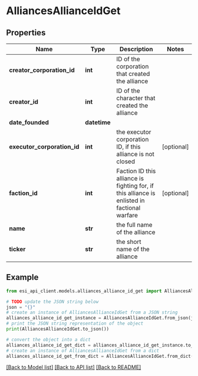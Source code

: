 # AlliancesAllianceIdGet


## Properties

Name | Type | Description | Notes
------------ | ------------- | ------------- | -------------
**creator_corporation_id** | **int** | ID of the corporation that created the alliance | 
**creator_id** | **int** | ID of the character that created the alliance | 
**date_founded** | **datetime** |  | 
**executor_corporation_id** | **int** | the executor corporation ID, if this alliance is not closed | [optional] 
**faction_id** | **int** | Faction ID this alliance is fighting for, if this alliance is enlisted in factional warfare | [optional] 
**name** | **str** | the full name of the alliance | 
**ticker** | **str** | the short name of the alliance | 

## Example

```python
from esi_api_client.models.alliances_alliance_id_get import AlliancesAllianceIdGet

# TODO update the JSON string below
json = "{}"
# create an instance of AlliancesAllianceIdGet from a JSON string
alliances_alliance_id_get_instance = AlliancesAllianceIdGet.from_json(json)
# print the JSON string representation of the object
print(AlliancesAllianceIdGet.to_json())

# convert the object into a dict
alliances_alliance_id_get_dict = alliances_alliance_id_get_instance.to_dict()
# create an instance of AlliancesAllianceIdGet from a dict
alliances_alliance_id_get_from_dict = AlliancesAllianceIdGet.from_dict(alliances_alliance_id_get_dict)
```
[[Back to Model list]](../README.md#documentation-for-models) [[Back to API list]](../README.md#documentation-for-api-endpoints) [[Back to README]](../README.md)



